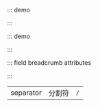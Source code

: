 ::: demo

<template>
    <lay-breadcrumb>
        <lay-breadcrumb-item title="哈哈"></lay-breadcrumb-item>
        <lay-breadcrumb-item title="哈哈"></lay-breadcrumb-item>
        <lay-breadcrumb-item title="哈哈"></lay-breadcrumb-item>
    </lay-breadcrumb>
</template>

<script>
import { ref } from 'vue'

export default {
  setup() {

    return {
    }
  }
}
</script>

:::

::: demo

<template>
    <lay-breadcrumb separator=">">
        <lay-breadcrumb-item title="哈哈"></lay-breadcrumb-item>
        <lay-breadcrumb-item title="哈哈"></lay-breadcrumb-item>
        <lay-breadcrumb-item title="哈哈"></lay-breadcrumb-item>
    </lay-breadcrumb>
</template>

<script>
import { ref } from 'vue'

export default {
  setup() {

    return {
    }
  }
}
</script>

:::

::: field breadcrumb attributes

:::

|           |        |     |
| --------- | ------ | --- |
| separator | 分割符 | `/` |
